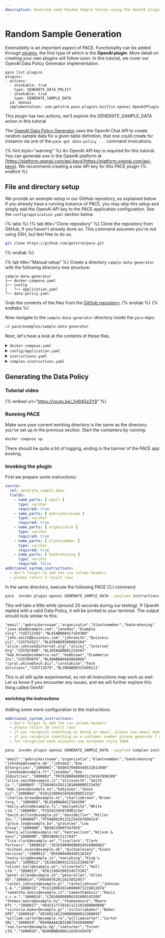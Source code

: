 ```yaml
---
description: Generate some Random Sample Values using the OpenAI plugin
---
```


# Random Sample Generation

Extensibility is an important aspect of PACE. Functionality can be added through [_plugins_](../plugins/definition.md), the first type of which is the **OpenAI plugin**. More detail on creating your own plugins will follow soon. In this tutorial, we cover our OpenAI Data Policy Generator implementation.

```shell
pace list plugins
plugins:
- actions:
  - invokable: true
    type: GENERATE_DATA_POLICY
  - invokable: true
    type: GENERATE_SAMPLE_DATA
  id: openai
  implementation: com.getstrm.pace.plugins.builtin.openai.OpenAIPlugin
```
This plugin has two actions, we'll explore the GENERATE_SAMPLE_DATA action in this tutorial

The [OpenAI Data Policy Generator](../plugins/built-in/openai.md) uses the OpenAI Chat API to create random sample data for a given table definition, that one could create for instance via one of the `pace get data-policy ...` command invocations.

{% hint style="warning" %}
An OpenAI API key is required for this tutorial. You can generate one in the OpenAI platform at [https://platform.openai.com/api-keys](https://platform.openai.com/api-keys). We recommend creating a new API key for this PACE plugin
{% endhint %}

## File and directory setup

We provide an example setup in our GitHub repository, as explained below. If you already have a running instance of PACE, you may skip this setup and simply add the OpenAI API key to the PACE application configuration. See the `config/application.yaml` section below.

{% tabs %}
{% tab title="Clone repository" %}
Clone the repository from GitHub, if you haven't already done so. This command assumes you're not using SSH, but feel free to do so.

```bash
git clone https://github.com/getstrm/pace.git
```
{% endtab %}

{% tab title="Manual setup" %}
Create a directory `sample-data-generator` with the following directory tree structure:

```
sample-data-generator
├── docker-compose.yaml
├── config
│   └── application.yaml
└── data-policy.yaml
```

Grab the contents of the files from the [GitHub repository](https://github.com/getstrm/pace/tree/alpha/examples/sample-data-generator).
{% endtab %}
{% endtabs %}

Now navigate to the `sample-data-generator` directory inside the `pace` repo:

```bash
cd pace/examples/sample-data-generator
```

Next, let's have a look at the contents of these files.

<details>

<summary><code>docker-compose.yaml</code></summary>

The compose file defines three services:

* **pace\_app** with the [ports](../../examples/detokenization/docker-compose.yaml#L41) for all different interfaces exposed to the host:
  * `9090` -> Envoy JSON / gRPC REST Transcoding proxy.
  * `50051` -> gRPC.
  * `8080` -> Spring Boot Actuator.
* **postgres\_pace** acts as the persistent layer for PACE to store its Data Policies.
  * Available under `localhost:5432` on your machine.

</details>

<details>

<summary><code>config/application.yaml</code></summary>

This is the Spring Boot application configuration, which specifies the PACE database connection, and the OpenAI API key.

```yaml
spring:
  datasource:
    url: jdbc:postgresql://postgres_pace:5432/pace
    hikari:
      username: pace
      password: pace
      schema: public

app:
  plugins:
    openai:
      api-key: "put-your-api-key-here"
      enabled: true
      model: "gpt-4-1106-preview"
      
```

Make sure to set a valid API key, which you can generate at [https://platform.openai.com/api-keys](https://platform.openai.com/api-keys).
</details>

<details>
<summary><code>instructions.yaml</code></summary>
Some simple instructions to generate the sample data.

```yaml
source:
  ref: generate_sample_demo
  fields:
    - name_parts: [ email ]
      type: varchar
      required: true
    - name_parts: [ gebruikersnaam ]
      type: varchar
      required: true
    - name_parts: [ organisatie ]
      type: varchar
      required: true
    - name_parts: [ klantnummber ]
      type: varchar
      required: true
    - name_parts: [ bankrekening ]
      type: varchar
      required: false

additional_system_instructions:
- don't forget to add the csv column headers
- please return 5 result rows
```

</details>

<details>
<summary><code>complex-instructions.yaml</code></summary>
In this file, we've added some more system instructions, to enrich the generated sample data.

```yaml
source:
  ref: generate_sample_demo
  fields:
    - name_parts: [ email ]
      type: varchar
      required: true
    - name_parts: [ gebruikersnaam ]
      type: varchar
      required: true
    - name_parts: [ organisatie ]
      type: varchar
      required: true
    - name_parts: [ klantnummber ]
      type: varchar
      required: true
    - name_parts: [ bankrekening ]
      type: varchar
      required: false

additional_system_instructions:
  - don't forget to add the csv column headers
  - please return 20 result rows
  - if you recognize something as being an email, please use email domains in europe
  - if you recognize something as a customer number please generate 7 digits between 1000000 and 2999999
  - for recognized bank accounts use european style IBAN
```
</details>

## Generating the Data Policy

### Tutorial video

{% embed url="https://youtu.be/_1y6l4Sz2Y8" %}

### Running PACE

Make sure your current working directory is the same as the directory you've set up in the previous section. Start the containers by running:

```bash
docker compose up
```

There should be quite a bit of logging, ending in the banner of the PACE app booting.

### Invoking the plugin

First we prepare some instructions:

```yaml
source:
  ref: generate_sample_demo
  fields:
    - name_parts: [ email ]
      type: varchar
      required: true
    - name_parts: [ gebruikersnaam ]
      type: varchar
      required: true
    - name_parts: [ organisatie ]
      type: varchar
      required: true
    - name_parts: [ klantnummber ]
      type: varchar
      required: true
    - name_parts: [ bankrekening ]
      type: varchar
      required: false
additional_system_instructions:
  - don't forget to add the csv column headers
  - please return 5 result rows
```
In the same directory, execute the following PACE CLI command:

```bash
pace  invoke plugin openai GENERATE_SAMPLE_DATA --payload instructions.yaml
```

This will take a little while (around 20 seconds during our testing). If OpenAI replied with a valid Data Policy, it will be printed to your terminal. The output should look similar to this:

```text
"email","gebruikersnaam","organisatie","klantnummber","bankrekening"
"jane.doe@example.com","janedoe","Example Corp","CUST12345","NL91ABNA0417164300"
"john.smith@business.com","johnsmith","Business LLC","CUST54321","NL62RABO0300065264"
"alice.johnson@internet.org","alicej","Internet Org","CUST67890","NL20INGB0001234567"
"bob.brown@ecommerce.net","bobbrown","Ecommerce Inc","CUST09876","NL80ABNA0484869868"
"carol.white@tech.biz","carolwhite","Tech Solutions","CUST13579","NL39RABO0331609111"
```

This is all still quite experimental, so not all instructions may work as well. Let us know if you encounter any issues, and we will further explore this thing called GenAI!

#### enriching the instructions

Adding some more configuration to the instructions:
```yaml
additional_system_instructions:
  - don't forget to add the csv column headers
  - please return 20 result rows
  - if you recognize something as being an email, please use email domains in europe
  - if you recognize something as a customer number please generate 7 digits between 1000000 and 2999999
  - for recognized bank accounts use european style IBAN
```

```bash
pace  invoke plugin openai GENERATE_SAMPLE_DATA --payload complex-instructions.yaml
```

```text
"email","gebruikersnaam","organisatie","klantnummber","bankrekening"
"johndoe@example.de","johndoe","Doe Enterprises","1000001","DE89370400440532013000"
"janedoe@example.fr","janedoe","Doe Industries","1000002","FR7630006000011234567890189"
"alice.smith@example.it","alicesmith","Smith Co.","1000003","IT60X0542811101000000123456"
"bob.jones@example.es","bobjones","Jones LLC","1000004","ES9121000418450200051332"
"charlie.brown@example.nl","charliebrown","Brown Corp.","1000005","NL91ABNA0417164300"
"emily.white@example.fi","emilywhite","White Ltd.","1000006","FI5542345678901234"
"david.miller@example.pt","davidmiller","Miller Inc.","1000007","PT50000201231234567890154"
"grace.lee@example.be","gracelee","Lee Group","1000008","BE68539007547034"
"henry.wilson@example.no","henrywilson","Wilson & Sons","1000009","NO9386011117947"
"lisa.clark@example.se","lisaclark","Clark Partners","1000010","SE3550000000054910000003"
"michael.evans@example.dk","michaelevans","Evans Services","1000011","DK5000400440116243"
"nancy.king@example.ie","nancyking","King's Goods","1000012","IE29AIBK93115212345678"
"oliver.hall@example.at","oliverhall","Hall Ltd.","1000013","AT611904300234573201"
"peter.allen@example.ch","peterallen","Allen AG","1000014","CH9300762011623852957"
"rachel.johnson@example.pl","racheljohnson","Johnson S.A.","1000015","PL61109010140000071219812874"
"samantha.davis@example.cz","samanthadavis","Davis s.r.o.","1000016","CZ6508000000192000145399"
"thomas.moore@example.hu","thomasmoore","Moore Kft.","1000017","HU42117730161111101800000000"
"victoria.baker@example.gr","victoriabaker","Baker EPE","1000018","GR1601101250000000012300695"
"william.carter@example.ro","williamcarter","Carter SRL","1000019","RO49AAAA1B31007593840000"
"zoe.turner@example.bg","zoeturner","Turner Ltd.","1000020","BG80BNBG96611020345678"

```

